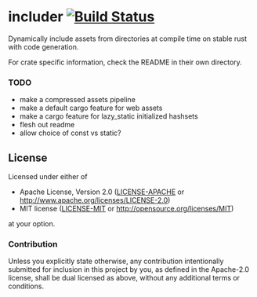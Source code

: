 # includer [![Build Status](https://travis-ci.org/chippers/includer.svg?branch=master)](https://travis-ci.org/chippers/includer)

Dynamically include assets from directories at compile time on stable rust with code generation.

For crate specific information, check the README in their own directory.

### TODO

* make a compressed assets pipeline
* make a default cargo feature for web assets
* make a cargo feature for lazy_static initialized hashsets
* flesh out readme
* allow choice of const vs static?

## License

Licensed under either of

 * Apache License, Version 2.0 ([LICENSE-APACHE](LICENSE-APACHE) or http://www.apache.org/licenses/LICENSE-2.0)
 * MIT license ([LICENSE-MIT](LICENSE-MIT) or http://opensource.org/licenses/MIT)

at your option.

### Contribution

Unless you explicitly state otherwise, any contribution intentionally submitted
for inclusion in this project by you, as defined in the Apache-2.0 license,
shall be dual licensed as above, without any additional terms or conditions.

